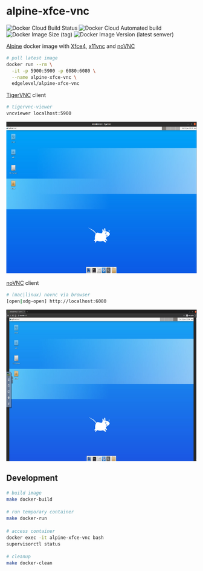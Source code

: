 # alpine-xfce-vnc

![Docker Cloud Build Status](https://img.shields.io/docker/cloud/build/edgelevel/alpine-xfce-vnc?style=flat-square)
![Docker Cloud Automated build](https://img.shields.io/docker/cloud/automated/edgelevel/alpine-xfce-vnc?style=flat-square)
![Docker Image Size (tag)](https://img.shields.io/docker/image-size/edgelevel/alpine-xfce-vnc/latest?color=blueviolet&style=flat-square)
![Docker Image Version (latest semver)](https://img.shields.io/docker/v/edgelevel/alpine-xfce-vnc?style=flat-square)

[Alpine](https://alpinelinux.org) docker image with [Xfce4](https://xfce.org), [x11vnc](http://www.karlrunge.com/x11vnc) and [noVNC](https://novnc.com/info.html)

```bash
# pull latest image
docker run --rm \
  -it -p 5900:5900 -p 6080:6080 \
  --name alpine-xfce-vnc \
  edgelevel/alpine-xfce-vnc
```

[TigerVNC](https://tigervnc.org) client

```bash
# tigervnc-viewer
vncviewer localhost:5900
```

<p align="center">
  <img src="screenshots/tigervnc.png" height="400" alt="tigervnc">
</p>

[noVNC](https://novnc.com/info.html) client

```bash
# (mac|linux) novnc via browser
[open|xdg-open] http://localhost:6080
```

<p align="center">
  <img src="screenshots/novnc.png" height="400" alt="novnc">
</p>

## Development

```bash
# build image
make docker-build

# run temporary container
make docker-run

# access container
docker exec -it alpine-xfce-vnc bash
supervisorctl status

# cleanup
make docker-clean
```
